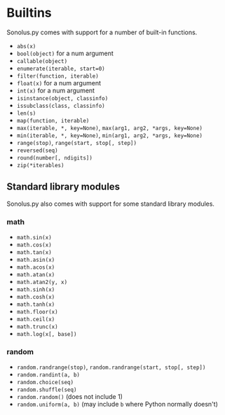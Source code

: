 # Builtins
Sonolus.py comes with support for a number of built-in functions.

- `abs(x)`
- `bool(object)` for a num argument
- `callable(object)`
- `enumerate(iterable, start=0)`
- `filter(function, iterable)`
- `float(x)` for a num argument
- `int(x)` for a num argument
- `isinstance(object, classinfo)`
- `issubclass(class, classinfo)`
- `len(s)`
- `map(function, iterable)`
- `max(iterable, *, key=None)`, `max(arg1, arg2, *args, key=None)`
- `min(iterable, *, key=None)`, `min(arg1, arg2, *args, key=None)`
- `range(stop)`, `range(start, stop[, step])`
- `reversed(seq)`
- `round(number[, ndigits])`
- `zip(*iterables)`

## Standard library modules
Sonolus.py also comes with support for some standard library modules.

### math
- `math.sin(x)`
- `math.cos(x)`
- `math.tan(x)`
- `math.asin(x)`
- `math.acos(x)`
- `math.atan(x)`
- `math.atan2(y, x)`
- `math.sinh(x)`
- `math.cosh(x)`
- `math.tanh(x)`
- `math.floor(x)`
- `math.ceil(x)`
- `math.trunc(x)`
- `math.log(x[, base])`

### random
- `random.randrange(stop)`, `random.randrange(start, stop[, step])`
- `random.randint(a, b)`
- `random.choice(seq)`
- `random.shuffle(seq)`
- `random.random()` (does not include 1)
- `random.uniform(a, b)` (may include `b` where Python normally doesn't)
